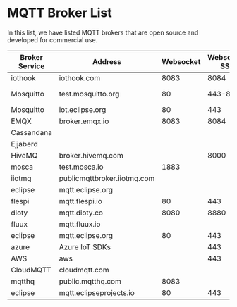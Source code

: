 MQTT Broker List
================
In this list, we have listed MQTT brokers that are open source and developed for commercial use.

| Broker Service | Address | Websocket | Websocket SSL | TCP | TLS SSL |
| -------------- | ------- | --------- | ------------- | --- | ------- |
| iothook    | iothook.com                 | 8083 | 8084     | 1883 | 8883      |
| Mosquitto  | test.mosquitto.org          | 80   | 443-8081 | 1883 | 8883-8884 |
| Mosquitto  | iot.eclipse.org             | 80   | 443      | 1883 | 8883      |
| EMQX       | broker.emqx.io              | 8083 | 8084     | 1883 | 8883      |
| Cassandana |                             |      |          |      |           |
| Ejjaberd   |                             |      |          |      |           |
| HiveMQ     | broker.hivemq.com           |      | 8000     | 1883 |           |
| mosca      | test.mosca.io               | 1883 |          |      |           |
| iiotmq     | publicmqttbroker.iiotmq.com |      |          | 1883 |           |
| eclipse    | mqtt.eclipse.org            |      |          | 1883 |           |
| flespi     | mqtt.flespi.io              | 80   | 443      | 1883 | 8883      |
| dioty      | mqtt.dioty.co               | 8080 | 8880     | 1883 | 8883      |
| fluux      | mqtt.fluux.io               |      |          | 1883 | 8883      | 
| eclipse    | mqtt.eclipse.org            | 80   | 443      | 1883 |           | 
| azure      | Azure IoT SDKs              |      | 443      |      | 8883      | 
| AWS        | aws                         |      | 443      |      | 8883      | 
| CloudMQTT  | cloudmqtt.com               |      |          |      |           | 
| mqtthq     | public.mqtthq.com           | 8083 |          | 1883 |           | 
| eclipse    | mqtt.eclipseprojects.io​     | 80   | 443      | 1883 | 8883      | 


